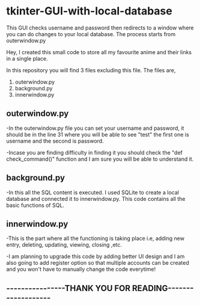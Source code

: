 # tkinter-GUI-with-local-database
This GUI checks username and password then redirects to a window where you can do changes to your local database.
The process starts from outerwindow.py

Hey, I created this small code to store all my favourite anime
and their links in a single place.

In this repository you will find 3 files excluding this file.
The files are,
1. outerwindow.py
2. background.py
3. innerwindow.py

## outerwindow.py
-In the outerwindow.py file you can set your username and password,
 it should be in the line 31 where you will be able to see "test"
 the first one is username and the second is password.

-Incase you are finding difficulty in finding it you should check 
 the "def check_command()" function and I am sure you will be able
 to understand it.

## background.py
-In this all the SQL content is executed. I used SQLite to create a
 local database and connected it to innerwindow.py. This code contains
 all the basic functions of SQL.

## innerwindow.py
-This is the part where all the functioning is taking place i.e, adding
 new entry, deleting, updating, viewing, closing ,etc.

-I am planning to upgrade this code by adding better UI design and I
 am also going to add register option so that multiple accounts can
 be created and you won't have to manually change the code everytime!

## ----------------THANK YOU FOR READING-------------------

